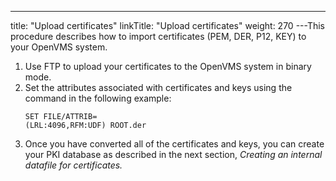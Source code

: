 ---
title: "Upload certificates"
linkTitle: "Upload certificates"
weight: 270
---This procedure describes how to import certificates (PEM, DER, P12, KEY) to your OpenVMS system.

1. Use FTP to upload your certificates to the OpenVMS system in binary mode.
1. Set the attributes associated with certificates and keys using the command in the following example:  
    ```
    SET FILE/ATTRIB=
    (LRL:4096,RFM:UDF) ROOT.der
    ```
1. Once you have converted all of the certificates and keys, you can create your PKI database as described in the next section, *Creating an internal datafile for certificates.*
